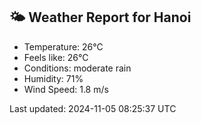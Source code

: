 <!-- WEATHER-START -->
## 🌤 Weather Report for Hanoi

- Temperature: 26°C
- Feels like: 26°C
- Conditions: moderate rain
- Humidity: 71%
- Wind Speed: 1.8 m/s

Last updated: 2024-11-05 08:25:37 UTC
<!-- WEATHER-END -->
